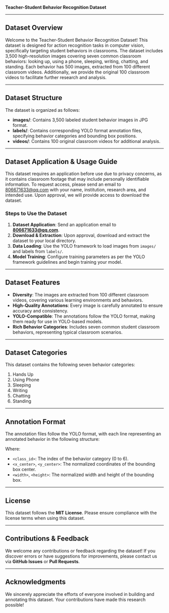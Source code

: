 **Teacher-Student Behavior Recognition Dataset**

---

## Dataset Overview

Welcome to the Teacher-Student Behavior Recognition Dataset! This dataset is designed for action recognition tasks in computer vision, specifically targeting student behaviors in classrooms. The dataset includes 3,500 high-resolution images covering seven common classroom behaviors: looking up, using a phone, sleeping, writing, chatting, and standing. Each behavior has 500 images, extracted from 100 different classroom videos. Additionally, we provide the original 100 classroom videos to facilitate further research and analysis.

---

## Dataset Structure

The dataset is organized as follows:

- **images/**: Contains 3,500 labeled student behavior images in JPG format.
- **labels/**: Contains corresponding YOLO format annotation files, specifying behavior categories and bounding box positions.
- **videos/**: Contains 100 original classroom videos for additional analysis.

---

## Dataset Application & Usage Guide

This dataset requires an application before use due to privacy concerns, as it contains classroom footage that may include personally identifiable information. To request access, please send an email to 806671633@qq.com with your name, institution, research area, and intended use. Upon approval, we will provide access to download the dataset.
### Steps to Use the Dataset

1. **Dataset Application**: Send an application email to **[806671633@qq.com](mailto:806671633@qq.com)**.
2. **Download & Extraction**: Upon approval, download and extract the dataset to your local directory.
3. **Data Loading**: Use the YOLO framework to load images from `images/` and labels from `labels/`.
4. **Model Training**: Configure training parameters as per the YOLO framework guidelines and begin training your model.

---

## Dataset Features

- **Diversity**: The images are extracted from 100 different classroom videos, covering various learning environments and behaviors.
- **High-Quality Annotations**: Every image is carefully annotated to ensure accuracy and consistency.
- **YOLO-Compatible**: The annotations follow the YOLO format, making them ready for use in YOLO-based models.
- **Rich Behavior Categories**: Includes seven common student classroom behaviors, representing typical classroom scenarios.

---

## Dataset Categories

This dataset contains the following seven behavior categories:

1. Hands Up
2. Using Phone
3. Sleeping
4. Writing
5. Chatting
6. Standing

---

## Annotation Format

The annotation files follow the YOLO format, with each line representing an annotated behavior in the following structure:

Where:

- `<class_id>`: The index of the behavior category (0 to 6).
- `<x_center>`, `<y_center>`: The normalized coordinates of the bounding box center.
- `<width>`, `<height>`: The normalized width and height of the bounding box.

---

## License

This dataset follows the **MIT License**. Please ensure compliance with the license terms when using this dataset.

---

## Contributions & Feedback

We welcome any contributions or feedback regarding the dataset! If you discover errors or have suggestions for improvements, please contact us via **GitHub Issues** or **Pull Requests**.

---

## Acknowledgments

We sincerely appreciate the efforts of everyone involved in building and annotating this dataset. Your contributions have made this research possible!



